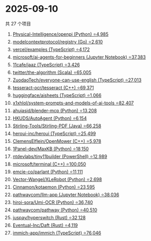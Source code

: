 # 2025-09-10

共 27 个项目

<!-- BEGIN GITHUB -->
<!-- 最后更新时间 2025-09-10 19:07:14 +0800 -->
1. [Physical-Intelligence/openpi (Python) ⭐4,985](https://github.com/Physical-Intelligence/openpi)
1. [modelcontextprotocol/registry (Go) ⭐2,610](https://github.com/modelcontextprotocol/registry)
1. [vercel/examples (TypeScript) ⭐4,172](https://github.com/vercel/examples)
1. [microsoft/ai-agents-for-beginners (Jupyter Notebook) ⭐37,383](https://github.com/microsoft/ai-agents-for-beginners)
1. [11cafe/jaaz (TypeScript) ⭐3,426](https://github.com/11cafe/jaaz)
1. [twitter/the-algorithm (Scala) ⭐65,005](https://github.com/twitter/the-algorithm)
1. [ZuodaoTech/everyone-can-use-english (TypeScript) ⭐27,013](https://github.com/ZuodaoTech/everyone-can-use-english)
1. [tesseract-ocr/tesseract (C++) ⭐69,371](https://github.com/tesseract-ocr/tesseract)
1. [huggingface/aisheets (TypeScript) ⭐1,066](https://github.com/huggingface/aisheets)
1. [x1xhlol/system-prompts-and-models-of-ai-tools ⭐82,407](https://github.com/x1xhlol/system-prompts-and-models-of-ai-tools)
1. [ahujasid/blender-mcp (Python) ⭐13,208](https://github.com/ahujasid/blender-mcp)
1. [HKUDS/AutoAgent (Python) ⭐6,154](https://github.com/HKUDS/AutoAgent)
1. [Stirling-Tools/Stirling-PDF (Java) ⭐66,258](https://github.com/Stirling-Tools/Stirling-PDF)
1. [heroui-inc/heroui (TypeScript) ⭐25,499](https://github.com/heroui-inc/heroui)
1. [ClemensElflein/OpenMower (C++) ⭐5,978](https://github.com/ClemensElflein/OpenMower)
1. [1Panel-dev/MaxKB (Python) ⭐18,150](https://github.com/1Panel-dev/MaxKB)
1. [ntdevlabs/tiny11builder (PowerShell) ⭐12,989](https://github.com/ntdevlabs/tiny11builder)
1. [microsoft/terminal (C++) ⭐100,050](https://github.com/microsoft/terminal)
1. [emcie-co/parlant (Python) ⭐11,111](https://github.com/emcie-co/parlant)
1. [Vector-Wangel/XLeRobot (Python) ⭐2,698](https://github.com/Vector-Wangel/XLeRobot)
1. [Cinnamon/kotaemon (Python) ⭐23,595](https://github.com/Cinnamon/kotaemon)
1. [pathwaycom/llm-app (Jupyter Notebook) ⭐38,036](https://github.com/pathwaycom/llm-app)
1. [hiroi-sora/Umi-OCR (Python) ⭐36,740](https://github.com/hiroi-sora/Umi-OCR)
1. [pathwaycom/pathway (Python) ⭐40,510](https://github.com/pathwaycom/pathway)
1. [juspay/hyperswitch (Rust) ⭐32,128](https://github.com/juspay/hyperswitch)
1. [Eventual-Inc/Daft (Rust) ⭐4,119](https://github.com/Eventual-Inc/Daft)
1. [immich-app/immich (TypeScript) ⭐76,046](https://github.com/immich-app/immich)
<!-- END GITHUB -->